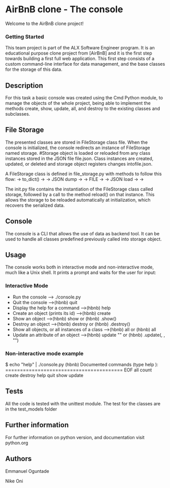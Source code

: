 # AirBnB clone - The console

Welcome to the AirBnB clone project!

### Getting Started

This team project is part of the ALX Software Engineer program. It is an educational purpose clone project from [AirBnB] and it is the first step towards building a first full web application. This first step consists of a custom command-line interface for data management, and the base classes for the storage of this data.

## Description

For this task a basic console was created using the Cmd Python module, to manage the objects of the whole project, being able to implement the methods create, show, update, all, and destroy to the existing classes and subclasses.

## File Storage

The presented classes are stored in FileStorage class file. When the console is initialized, the console redirects an instance of FileStorage named storage. #Storage object is loaded or reloaded from any class instances stored in the JSON file file.json. Class instances are created, updated, or deleted and storage object registers changes intofile.json.

A FileStorage class is defined in file_storage.py with methods to follow this flow: <object> -> to_dict() -> <dictionary> -> JSON dump -> <json string> -> FILE -> <json string> -> JSON load -> <dictionary> -> <object>

The init.py file contains the instantiation of the FileStorage class called storage, followed by a call to the method reload() on that instance. This allows the storage to be reloaded automatically at initialization, which recovers the serialized data.

## Console

The console is a CLI that allows the use of data as backend tool. It can be used to handle all classes predefined previously called into storage object.

## Usage

The console works both in interactive mode and non-interactive mode, much like a Unix shell. It prints a prompt and waits for the user for input:

### Interactive Mode

* Run the console	--> ./console.py
* Quit the console	-->(hbnb) quit
* Display the help for a command	-->(hbnb) help <command>
* Create an object (prints its id)	-->(hbnb) create <class>
* Show an object	-->(hbnb) show <class> <id> or (hbnb) <class>.show(<id>)
* Destroy an object	-->(hbnb) destroy <class> <id> or (hbnb) <class>.destroy(<id>)
* Show all objects, or all instances of a class 	-->(hbnb) all or (hbnb) all <class>
* Update an attribute of an object	-->(hbnb) update <class> <id> <attribute name> "<attribute value>" or (hbnb) <class>.update(<id>, <attribute name>, "<attribute
 value>")                                

### Non-interactive mode example

$ echo "help" | ./console.py             (hbnb)                                                                            Documented commands (type help <topic>): ========================================
EOF  all  count  create  destroy  help  quit  show  update

## Tests

All the code is tested with the unittest module. The test for the classes are in the test_models folder

## Further information

For further information on python version, and documentation visit python.org     

## Authors

Emmanuel Oguntade

Nike Oni
